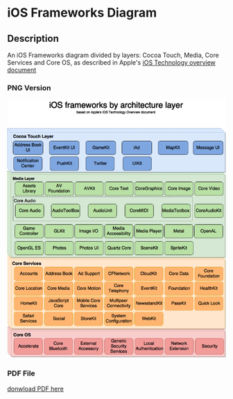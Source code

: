 # iOS Frameworks Diagram
## Description
An iOS Frameworks diagram divided by layers: Cocoa Touch, Media, Core Services and Core OS, as described in Apple's [iOS Technology overview document](https://developer.apple.com/library/content/documentation/Miscellaneous/Conceptual/iPhoneOSTechOverview/Introduction/Introduction.html)



### PNG Version
![png file](https://github.com/Dario-Gasquez/iOS-frameworks-diagram/blob/master/iOS%20frameworks%20diagram.png "iOS Frameworks Diagram - PNG")

### PDF File
[donwload PDF here](https://github.com/Dario-Gasquez/iOS-frameworks-diagram/blob/master/iOS%20frameworks%20diagram.pdf)

